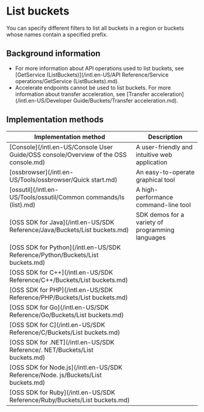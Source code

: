 # List buckets

You can specify different filters to list all buckets in a region or buckets whose names contain a specified prefix.

## Background information

-   For more information about API operations used to list buckets, see [GetService \(ListBuckets\)](/intl.en-US/API Reference/Service operations/GetService (ListBuckets).md).
-   Accelerate endpoints cannot be used to list buckets. For more information about transfer acceleration, see [Transfer acceleration](/intl.en-US/Developer Guide/Buckets/Transfer acceleration.md).

## Implementation methods

|Implementation method|Description|
|---------------------|-----------|
|[Console](/intl.en-US/Console User Guide/OSS console/Overview of the OSS console.md)|A user-friendly and intuitive web application|
|[ossbrowser](/intl.en-US/Tools/ossbrowser/Quick start.md)|An easy-to-operate graphical tool|
|[ossutil](/intl.en-US/Tools/ossutil/Common commands/ls (list).md)|A high-performance command-line tool|
|[OSS SDK for Java](/intl.en-US/SDK Reference/Java/Buckets/List buckets.md)|SDK demos for a variety of programming languages|
|[OSS SDK for Python](/intl.en-US/SDK Reference/Python/Buckets/List buckets.md)|
|[OSS SDK for C++](/intl.en-US/SDK Reference/C++/Buckets/List buckets.md)|
|[OSS SDK for PHP](/intl.en-US/SDK Reference/PHP/Buckets/List buckets.md)|
|[OSS SDK for Go](/intl.en-US/SDK Reference/Go/Buckets/List buckets.md)|
|[OSS SDK for C](/intl.en-US/SDK Reference/C/Buckets/List buckets.md)|
|[OSS SDK for .NET](/intl.en-US/SDK Reference/. NET/Buckets/List buckets.md)|
|[OSS SDK for Node.js](/intl.en-US/SDK Reference/Node. js/Buckets/List buckets.md)|
|[OSS SDK for Ruby](/intl.en-US/SDK Reference/Ruby/Buckets/List buckets.md)|

